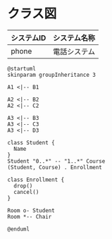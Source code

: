 # クラス図
| システムID | システム名称 |
| ------ | ------ |
| phone | 電話システム |


```plantuml
@startuml
skinparam groupInheritance 3

A1 <|-- B1

A2 <|-- B2
A2 <|-- C2

A3 <|-- B3
A3 <|-- C3
A3 <|-- D3

class Student {
  Name
}
Student "0..*" -- "1..*" Course
(Student, Course) . Enrollment

class Enrollment {
  drop()
  cancel()
}

Room o- Student
Room *-- Chair

@enduml
```